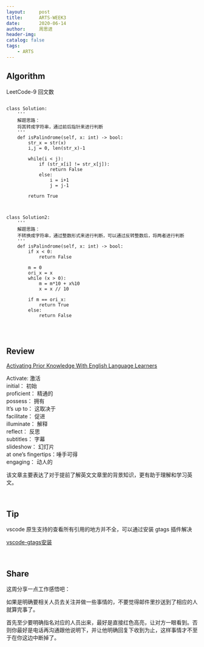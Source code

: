 ```yaml
---
layout:     post
title:      ARTS-WEEK3
date:       2020-06-14
author:     周思进
header-img:	
catalog: false
tags:
    - ARTS
---
```


## Algorithm

LeetCode-9 回文数


```

class Solution:
    '''
    解题思路：
    将其转成字符串，通过前后指针来进行判断
    '''
    def isPalindrome(self, x: int) -> bool:
        str_x = str(x)
        i,j = 0, len(str_x)-1

        while(i < j):
            if (str_x[i] != str_x[j]):
                return False
            else:
                i = i+1
                j = j-1

        return True



class Solution2:
    '''
    解题思路：
    不转换成字符串，通过整数形式来进行判断，可以通过反转整数后，将两者进行判断
    '''
    def isPalindrome(self, x: int) -> bool:
        if x < 0:
            return False

        m = 0
        ori_x = x
        while (x > 0):
            m = m*10 + x%10
            x = x // 10
        
        if m == ori_x:
            return True
        else:
            return False


```


<br/>

## Review  

[Activating Prior Knowledge With English Language Learners](https://www.edutopia.org/article/activating-prior-knowledge-english-language-learners)

Activate:   激活  
initial：   初始  
proficient：    精通的  
possess：   拥有  
It’s up to：    这取决于  
facilitate：    促进  
illuminate：    解释  
reflect：   反思  
subtitles： 字幕  
slideshow： 幻灯片  
at one’s fingertips：唾手可得  
engaging：  动人的  

该文章主要表达了对于提前了解英文文章里的背景知识，更有助于理解和学习英文。



<br/>

## Tip  

vscode 原生支持的查看所有引用的地方并不全，可以通过安装 gtags 插件解决

[vscode-gtags安装](https://mp.weixin.qq.com/s?__biz=MzU5Nzk5Njg3OQ==&mid=2247484245&idx=1&sn=e0e171edfb707a4a52037183e92876b0&chksm=fe4ba775c93c2e630a0d38db122aabba23e1ca5559df016c0feac8104f583c9da5c170e4eabd&token=1634793680&lang=zh_CN#rd)


<br/>

## Share  

这周分享一点工作感悟吧：  

如果是明确要相关人员去关注并做一些事情的，不要觉得邮件里抄送到了相应的人就算完事了。 

首先至少要明确指名对应的人员出来，最好是直接红色高亮，让对方一眼看到。否则你最好是电话再沟通跟他说明下，并让他明确回复下收到为止，这样事情才不至于在你这边中断掉了。

